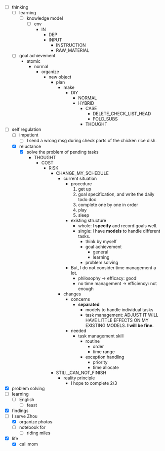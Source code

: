 - [ ] thinking
    - [ ] learning
        - [ ] knowledge model
            - [ ] env
                - IN
                    - DEP
                    - INPUT
                        - INSTRUCTION
                        - RAW_MATERIAL
    - [ ] goal achievement
        - atomic
            - normal
                - organize
                    - new object
                        - plan
                            - make
                                - DIY
                                    - NORMAL
                                    - HYBRID
                                        - CASE
                                            - DELETE_CHECK_LIST_HEAD
                                            - FOLD_SUBS
                                        - THOUGHT
- [ ] self regulation
    - [ ] impatient
        - [ ] I send a wrong msg during check parts of the chicken rice dish.
    - [x] reluctance
        - [x] solve the problem of pending tasks
            - THOUGHT
                - COST
                    - RISK
                        - CHANGE_MY_SCHEDULE
                            - current situation
                                - procedure
                                    1. get up
                                    2. goal specification, and write the daily todo doc
                                    3. complete one by one in order
                                    4. play
                                    5. sleep
                                - existing structure
                                    - whole: I **specify** and record goals well.
                                    - single: I have **models** to handle different tasks.
                                        - think by myself
                                        - goal achievement
                                            - general
                                            - learning
                                        - problem solving
                                - But, I do not consider time management a lot.
                                    - philosophy -> efficacy: good
                                    - no time management -> efficiency: not enough
                            - changes
                                - concerns
                                    - **separated**
                                        - models to handle individual tasks
                                        - task management: ADJUST IT WILL HAVE LITTLE EFFECTS ON MY EXISTING MODELS. **I will be fine.**
                                - needed
                                    - task management skill
                                        - routine
                                            - order
                                            - time range
                                        - exception handling
                                            - priority
                                            - time allocate
                        - STILL_CAN_NOT_FINISH
                            - reality principle
                                - I hope to complete 2/3
- [x] problem solving
- [ ] learning
    - [ ] English
        - [ ] feast
- [x] findings
- [ ] I serve Zhou
    - [x] organize photos
    - [ ] notebook for
        - [ ] riding miles
- [x] life
    - [x] call mom